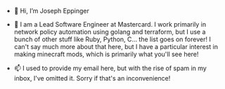 - 👋 Hi, I’m Joseph Eppinger
- 💼 I am a Lead Software Engineer at Mastercard. 
  I work primarily in network policy automation using golang and terraform, but I use a bunch of other stuff like Ruby, Python, C... the list goes on forever!
  I can't say much more about that here, but I have a particular interest in making minecraft mods, which is primarily what you'll see here!
  
- 📫 I used to provide my email here, but with the rise of spam in my inbox, I've omitted it. Sorry if that's an inconvenience!

<!---
- 💼 I used to be a System Programmer at Northern Arizona University in the Collaborative Computing Lab. 
  I work primarily on full stack web technologies in Django and Ruby on Rails.
  I also frequently work on system level maintenance and tasks on Ubuntu installations located on AWS's EC2 platform.
  This lends to writing a lot of system level scripts meant to scrape data, process data, and maintain backups.
--->
